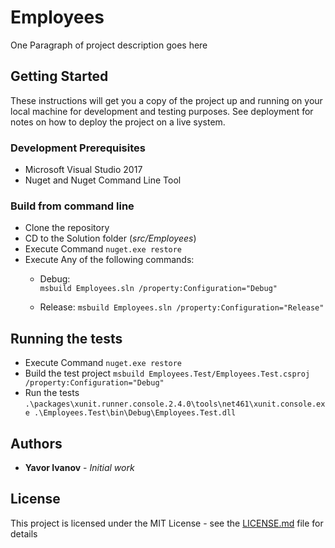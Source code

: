 # Employees

One Paragraph of project description goes here

## Getting Started

These instructions will get you a copy of the project up and running on your local machine for development and testing purposes. See deployment for notes on how to deploy the project on a live system.

### Development Prerequisites

- Microsoft Visual Studio 2017
- Nuget and Nuget Command Line Tool

### Build from command line

- Clone the repository
- CD to the Solution folder (*src/Employees*)
- Execute Command ```nuget.exe restore```
- Execute Any of the following commands:
    - Debug:      
        ```msbuild Employees.sln /property:Configuration="Debug"```

    - Release: 
        ```msbuild Employees.sln /property:Configuration="Release"```

## Running the tests

- Execute Command ```nuget.exe restore```
- Build the test project
    ```msbuild Employees.Test/Employees.Test.csproj /property:Configuration="Debug"```
- Run the tests
    ```.\packages\xunit.runner.console.2.4.0\tools\net461\xunit.console.exe .\Employees.Test\bin\Debug\Employees.Test.dll```
## Authors

* **Yavor Ivanov** - *Initial work*

## License

This project is licensed under the MIT License - see the [LICENSE.md](LICENSE.md) file for details
